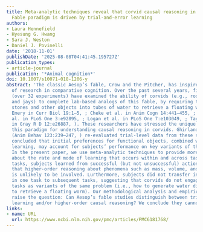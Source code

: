 ```yaml
---
title: Meta-analytic techniques reveal that corvid causal reasoning in the Aesop’s
  Fable paradigm is driven by trial-and-error learning
authors:
- Laura Hennefield
- Hyesung G. Hwang
- Sara J. Weston
- Daniel J. Povinelli
date: '2018-11-01'
publishDate: '2025-08-08T04:41:45.195727Z'
publication_types:
- article-journal
publication: '*Animal cognition*'
doi: 10.1007/s10071-018-1206-y
abstract: 'The classic Aesop’s fable, Crow and the Pitcher, has inspired a major line
  of research in comparative cognition. Over the past several years, five articles
  (over 32 experiments) have examined the ability of corvids (e.g., rooks, crows,
  and jays) to complete lab-based analogs of this fable, by requiring them to drop
  stones and other objects into tubes of water to retrieve a floating worm (Bird and
  Emery in Curr Biol 19:1–5, ; Cheke et al. in Anim Cogn 14:441–455, ; Jelbert et
  al. in PLoS One 3:e92895, ; Logan et al. in PLoS One 7:e103049, ; Taylor et al.
  in Gray R D 12:e26887, ). These researchers have stressed the unique potential of
  this paradigm for understanding causal reasoning in corvids. Ghirlanda and Lind
  (Anim Behav 123:239–247, ) re-evaluated trial-level data from these studies and
  concluded that initial preferences for functional objects, combined with trial-and-error
  learning, may account for subjects’ performance on key variants of the paradigm.
  In the present paper, we use meta-analytic techniques to provide more precise information
  about the rate and mode of learning that occurs within and across tasks. Within
  tasks, subjects learned from successful (but not unsuccessful) actions, indicating
  that higher-order reasoning about phenomena such as mass, volume, and displacement
  is unlikely to be involved. Lurthermore, subjects did not transfer information learned
  in one task to subsequent tasks, suggesting that corvids do not engage with these
  tasks as variants of the same problem (i.e., how to generate water displacement
  to retrieve a floating worm). Our methodological analysis and empirical findings
  raise the question: Can Aesop’s fable studies distinguish between trial-and-error
  learning and/or higher-order causal reasoning? We conclude they cannot.'
links:
- name: URL
  url: https://www.ncbi.nlm.nih.gov/pmc/articles/PMC6181768/
---
```

